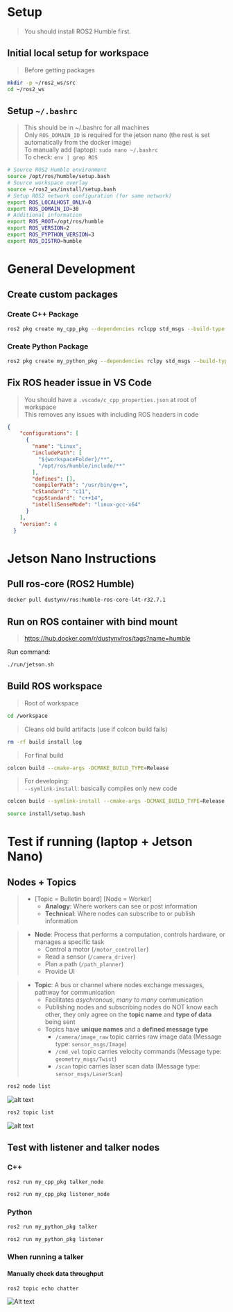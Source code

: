 
# Setup
> You should install ROS2 Humble first.

## Initial local setup for workspace
> Before getting packages
```bash
mkdir -p ~/ros2_ws/src
cd ~/ros2_ws
```

## Setup `~/.bashrc`
> This should be in ~/.bashrc for all machines  
> Only `ROS_DOMAIN_ID` is required for the jetson nano (the rest is set automatically from the docker image)  
> To manually add (laptop): `sudo nano ~/.bashrc`  
> To check: `env | grep ROS`
```bash
# Source ROS2 Humble environment
source /opt/ros/humble/setup.bash
# Source workspace overlay
source ~/ros2_ws/install/setup.bash
# Setup ROS2 network configuration (for same network)
export ROS_LOCALHOST_ONLY=0
export ROS_DOMAIN_ID=30
# Additional information
export ROS_ROOT=/opt/ros/humble
export ROS_VERSION=2
export ROS_PYPTHON_VERSION=3
export ROS_DISTRO=humble
```

# General Development
## Create custom packages
### Create C++ Package
```bash
ros2 pkg create my_cpp_pkg --dependencies rclcpp std_msgs --build-type ament_cmake --license MIT
```

### Create Python Package
```bash
ros2 pkg create my_python_pkg --dependencies rclpy std_msgs --build-type ament_python --license MIT
```

## Fix ROS header issue in VS Code
> You should have a `.vscode/c_cpp_properties.json` at root of workspace  
> This removes any issues with including ROS headers in code
```json
{
    "configurations": [
      {
        "name": "Linux",
        "includePath": [
          "${workspaceFolder}/**",
          "/opt/ros/humble/include/**"
        ],
        "defines": [],
        "compilerPath": "/usr/bin/g++",
        "cStandard": "c11",
        "cppStandard": "c++14",
        "intelliSenseMode": "linux-gcc-x64"
      }
    ],
    "version": 4
  }
```

# Jetson Nano Instructions
## Pull ros-core (ROS2 Humble)
```bash
docker pull dustynv/ros:humble-ros-core-l4t-r32.7.1
```

## Run on ROS container with bind mount
> https://hub.docker.com/r/dustynv/ros/tags?name=humble

Run command:
```bash
./run/jetson.sh
```

## Build ROS workspace
> Root of workspace
```bash
cd /workspace
```
> Cleans old build artifacts (use if colcon build fails)
```bash
rm -rf build install log
```
> For final build
```bash
colcon build --cmake-args -DCMAKE_BUILD_TYPE=Release
```
> For developing:  
> `--symlink-install`: basically compiles only new code 
```bash
colcon build --symlink-install --cmake-args -DCMAKE_BUILD_TYPE=Release
```
```bash
source install/setup.bash
```

# Test if running (laptop + Jetson Nano)

## Nodes + Topics
> - [Topic = Bulletin board] [Node = Worker]
>   - **Analogy**: Where workers can see or post information
>   - **Technical**: Where nodes can subscribe to or publish information

> - **Node**: Process that performs a computation, controls hardware, or manages a specific task
>   - Control a motor (`/motor_controller`)
>   - Read a sensor (`/camera_driver`)
>   - Plan a path (`/path_planner`)
>   - Provide UI 

> - **Topic**: A bus or channel where nodes exchange messages, pathway for communication
>   - Facilitates *asychronous*, *many to many* communication
>   - Publishing nodes and subscribing nodes do NOT know each other, they only agree on the **topic name** and **type of data** being sent
>   - Topics have **unique names** and a **defined message type**
>     - `/camera/image_raw` topic carries raw image data (Message type: `sensor_msgs/Image`)
>     - `/cmd_vel` topic carries velocity commands (Message type: `geometry_msgs/Twist`)
>     - `/scan` topic carries laser scan data (Message type: `sensor_msgs/LaserScan`)

```bash
ros2 node list
```
![alt text](public/node_list.png)
```bash
ros2 topic list
```
![alt text](public/topic_list.png)
## Test with listener and talker nodes
### C++
```bash
ros2 run my_cpp_pkg talker_node
```
```bash
ros2 run my_cpp_pkg listener_node
```

### Python
```bash
ros2 run my_python_pkg talker
```
```bash
ros2 run my_python_pkg listener
```

### When running a talker
#### Manually check data throughput
```bash
ros2 topic echo chatter
```

![Alt text](public/folder_structure.png)
